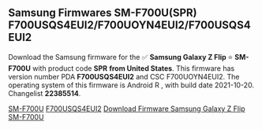 <h2>Samsung Firmwares SM-F700U(SPR) F700USQS4EUI2/F700UOYN4EUI2/F700USQS4EUI2</h2>
Download the Samsung firmware for the ✅ <strong>Samsung Galaxy Z Flip </strong> ⭐ <strong>SM-F700U</strong> with product code <strong>SPR</strong> <strong> from United States</strong>. This firmware has version number PDA <strong>F700USQS4EUI2</strong> and CSC F700UOYN4EUI2. The operating system of this firmware is Android R , with build date 2021-10-20. Changelist <strong>22385514</strong>.


[SM-F700U](https://samfirm.shop/samsung/model/SM-F700U)
[F700USQS4EUI2](https://samfirm.shop/samsung/pda/F700USQS4EUI2)
[Download Firmware Samsung Galaxy Z Flip SM-F700U](https://samfirm.shop/samsung/firmware/467133)
